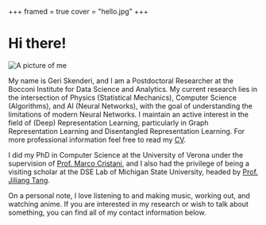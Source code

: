 +++
framed = true
cover = "hello.jpg"
+++

# Hi there!

![A picture of me](img/me.jpg)

My name is Geri Skenderi, and I am a Postdoctoral Researcher at the Bocconi Institute for Data Science and Analytics. My current research lies in the intersection of Physics (Statistical Mechanics), Computer Science (Algorithms), and AI (Neural Networks), with the goal of understanding the limitations of modern Neural Networks. I maintain an active interest in the field of (Deep) Representation Learning, particularly in Graph Representation Learning and Disentangled Representation Learning. For more professional information feel free to read my [CV](https://drive.google.com/file/d/1o75sZVCm6zOEnq8AKA01B72VLplrpLSw/view?usp=sharing).

I did my PhD in Computer Science at the University of Verona under the supervision of [Prof. Marco Cristani](https://scholar.google.com/citations?user=LbgTPRwAAAAJ&hl=en&oi=ao), and I also had the privilege of being a visiting scholar at the DSE Lab of Michigan State University, headed by [Prof. Jiliang Tang](https://scholar.google.com/citations?user=WtzKMWAAAAAJ&hl=en&oi=ao).

On a personal note, I love listening to and making music, working out, and watching anime. If you are interested in my research or wish to talk about something, you can find all of my contact information below.

